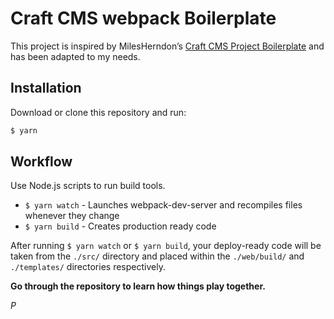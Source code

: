 # Craft CMS webpack Boilerplate

This project is inspired by MilesHerndon’s [Craft CMS Project Boilerplate](https://craftcms.com) and has been adapted to my needs.

## Installation

Download or clone this repository and run:

``` sh
$ yarn
```

## Workflow

Use Node.js scripts to run build tools.

* `$ yarn watch` - Launches webpack-dev-server and recompiles files whenever they change
* `$ yarn build` - Creates production ready code

After running `` $ yarn watch `` or `` $ yarn build ``, your deploy-ready code will be taken from the ``./src/`` directory and placed within the ``./web/build/`` and ``./templates/`` directories respectively.

**Go through the repository to learn how things play together.**

_P_
